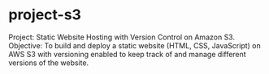 # project-s3
Project: Static Website Hosting with Version Control on Amazon S3.
Objective: To build and deploy a static website (HTML, CSS, JavaScript) on AWS S3 with versioning enabled to keep track of and manage different versions of the website.
